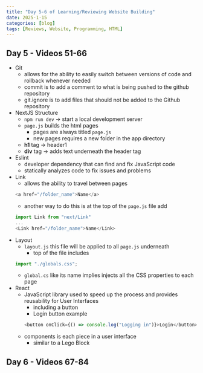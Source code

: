 ```yaml
---
title: "Day 5-6 of Learning/Reviewing Website Building"
date: 2025-1-15
categories: [blog]
tags: [Reviews, Website, Programming, HTML]
---
```

## Day 5 - Videos 51-66
- Git
    - allows for the ability to easily switch between versions of code and rollback whenever needed
    - commit is to add a comment to what is being pushed to the github repository
    - git.ignore is to add files that should not be added to the Github repository
- NextJS Structure
    - `npm run dev` -> start a local development server
    - `page.js` builds the html pages
        - pages are always titled `page.js`
        - new pages requires a new folder in the app directory
    - **h1** tag -> header1
    - **div** tag -> adds text underneath the header tag
- Eslint
    - developer dependency that can find and fix JavaScript code
    - statically analyzes code to fix issues and problems
- Link
    - allows the ability to travel between pages
    ```javascript
    <a href="/folder_name">Name</a>
    ```
    - another way to do this is at the top of the `page.js` file add
    ```javascript
    import Link from "next/Link"
    ...
    <Link href="/folder_name">Name</Link>
    ```
- Layout
    - `layout.js` this file will be applied to all `page.js` underneath
        - top of the file includes
    ```javascript
    import "./globals.css";
    ```
    - `global.cs` like its name implies injects all the CSS properties to each page
- React
    - JavaScript library used to speed up the process and provides reusability for User Interfaces
        - including a button
        - Login button example
        ```javascript
        <button onClick={() => console.log("Logging in")}>Login</button>
        ```
    - components is each piece in a user interface
        - similar to a Lego Block
## Day 6 - Videos 67-84
